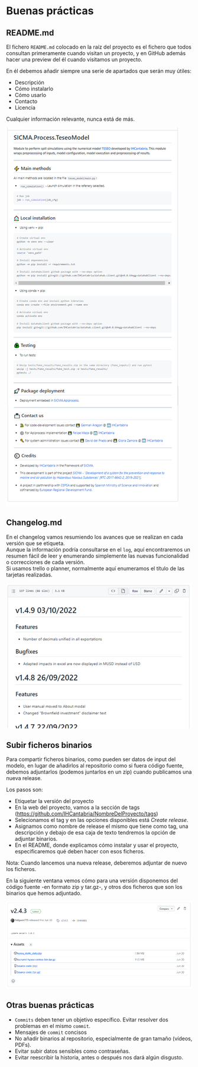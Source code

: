 # Buenas prácticas

## README.md

El fichero `README.md` colocado en la raíz del proyecto es el fichero que todos consultan primeramente cuando visitan un proyecto, y en GitHub además hacer una preview del él cuando visitamos un proyecto.

En él debemos añadir siempre una serie de apartados que serán muy útiles:

- Descripción
- Cómo instalarlo
- Cómo usarlo
- Contacto
- Licencia

Cualquier información relevante, nunca está de más.

![readme](imgs/readme.png)

## Changelog.md

En el changelog vamos resumiendo los avances que se realizan en cada versión que se etiqueta.  
Aunque la información podría consultarse en el `log`, aquí encontraremos un resumen fácil de leer y enumerando simplemente las nuevas funcionalidad o correcciones de cada versión.  
Si usamos trello o planner, normalmente aquí enumeramos el título de las tarjetas realizadas.

![Changelog](imgs/changelog.png)

## Subir ficheros binarios

Para compartir ficheros binarios, como pueden ser datos de input del modelo, en lugar de añadirlos al repositorio como si fuera código fuente, debemos adjuntarlos (podemos juntarlos en un zip) cuando publicamos una nueva release.

Los pasos son:

- Etiquetar la versión del proyecto
- En la web del proyecto, vamos a la sección de tags (https://github.com/IHCantabria/NombreDelProyecto/tags)
- Selecionamos el tag y en las opciones disponibles está _Create release_.
- Asignamos como nombre de release el mismo que tiene como tag, una descripción y debajo de esa caja de texto tendremos la opción de adjuntar binarios.
- En el README, donde explicamos cómo instalar y usar el proyecto, especificaremos qué deben hacer con esos ficheros.

Nota: Cuando lancemos una nueva release, deberemos adjuntar de nuevo los ficheros.

En la siguiente ventana vemos cómo para una versión disponemos del código fuente -en formato zip y tar.gz-, y otros dos ficheros que son los binarios que hemos adjuntado.

![release con binarios](imgs/release-binarios.png)

## Otras buenas prácticas

- `Commits` deben tener un objetivo específico. Evitar resolver dos problemas en el mismo `commit`.
- Mensajes de `commit` concisos
- No añadir binarios al repositorio, especialmente de gran tamaño (vídeos, PDFs).
- Evitar subir datos sensibles como contraseñas.
- Evitar reescribir la historia, antes o después nos dará algún disgusto.

